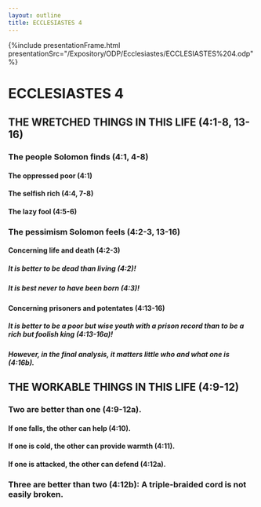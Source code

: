 ```yaml
---
layout: outline
title: ECCLESIASTES 4
---
```

{%include presentationFrame.html presentationSrc="/Expository/ODP/Ecclesiastes/ECCLESIASTES%204.odp"%}

# ECCLESIASTES 4 
## THE WRETCHED THINGS IN THIS LIFE (4:1-8, 13-16) 
###  The people Solomon finds (4:1, 4-8) 
####  The oppressed poor (4:1) 
####  The selfish rich (4:4, 7-8) 
####  The lazy fool (4:5-6) 
###  The pessimism Solomon feels (4:2-3, 13-16) 
####  Concerning life and death (4:2-3) 
#####  It is better to be dead than living (4:2)! 
#####  It is best never to have been born (4:3)! 
####  Concerning prisoners and potentates (4:13-16) 
#####  It is better to be a poor but wise youth with a prison record than to be a rich but foolish king (4:13-16a)! 
#####  However, in the final analysis, it matters little who and what one is (4:16b). 
## THE WORKABLE THINGS IN THIS LIFE (4:9-12) 
###  Two are better than one (4:9-12a). 
####  If one falls, the other can help (4:10). 
####  If one is cold, the other can provide warmth (4:11). 
####  If one is attacked, the other can defend (4:12a). 
###  Three are better than two (4:12b): A triple-braided cord is not easily broken. 
